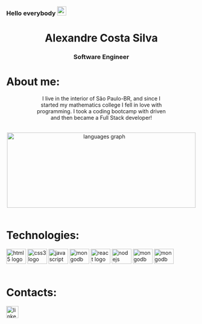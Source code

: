 <h3>Hello everybody <img src="https://raw.githubusercontent.com/MartinHeinz/MartinHeinz/master/wave.gif" width="24" /> </h3>

<div align="center">
  <h1>Alexandre Costa Silva</h1>
  <h3>Software Engineer</h3>
</div>

<h1 align="left">About me:</h1>

<div align="center" style="width: 70%; margin-left:15%;">
  <p > I live in the interior of São Paulo-BR, and since I started my mathematics college I fell in love with programming. 
  I took a coding bootcamp with driven and then became a Full Stack developer!</p>
</div>

<br>
<div align="center">
  <img style="width:500px" src="https://github-readme-stats.vercel.app/api/top-langs?locale=en&layout=compact&langs_count=4&theme=synthwave&username=alexandrecsilva" height="200" alt="languages graph"  />
</div>

<br>
<h1 align="left">Technologies:</h1>


<div align="left">
  <img src="https://cdn.jsdelivr.net/gh/devicons/devicon/icons/html5/html5-original.svg" height="40" width="52" alt="html5 logo"  />
  <img src="https://cdn.jsdelivr.net/gh/devicons/devicon/icons/css3/css3-original.svg" height="40" width="52" alt="css3 logo"  />
  <img src="https://cdn.jsdelivr.net/gh/devicons/devicon/icons/javascript/javascript-original.svg" height="40" width="52" alt="javascript logo"  />
  <img src="https://cdn.jsdelivr.net/gh/devicons/devicon/icons/typescript/typescript-original.svg" height="40" width="52" alt="mongodb logo"  />
  <img src="https://cdn.jsdelivr.net/gh/devicons/devicon/icons/react/react-original.svg" height="40" width="52" alt="react logo"  />
  <img src="https://cdn.jsdelivr.net/gh/devicons/devicon/icons/nodejs/nodejs-original.svg" height="40" width="52" alt="nodejs logo"  />
  <img src="https://cdn.jsdelivr.net/gh/devicons/devicon/icons/mongodb/mongodb-original.svg" height="40" width="52" alt="mongodb logo"  />
  <img src="https://cdn.jsdelivr.net/gh/devicons/devicon/icons/postgresql/postgresql-original.svg" height="40" width="52" alt="mongodb logo"  />
</div>
<br>

<h1 align="left">Contacts:</h1>


<a href="https://www.linkedin.com/in/alexandrecsilva6829/" target="_blank">
  <img src="https://img.shields.io/static/v1?message=LinkedIn&logo=linkedin&label=&color=0077B5&logoColor=white&labelColor=&style=for-the-badge" height="32" alt="linkedin logo"  />
  </a>
